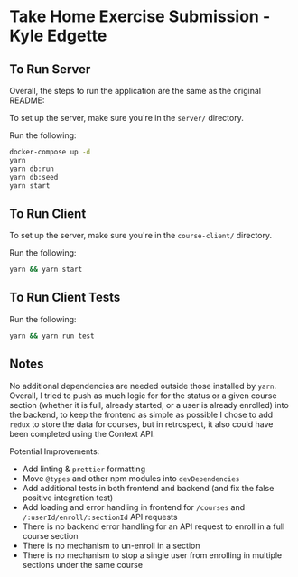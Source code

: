 # Take Home Exercise Submission - Kyle Edgette

## To Run Server

Overall, the steps to run the application are the same as the original README:

To set up the server, make sure you're in the `server/` directory.

Run the following:
```bash
docker-compose up -d
yarn
yarn db:run
yarn db:seed
yarn start
```

## To Run Client

To set up the server, make sure you're in the `course-client/` directory.

Run the following:
```bash
yarn && yarn start
```

## To Run Client Tests

Run the following:
```bash
yarn && yarn run test
```

## Notes

No additional dependencies are needed outside those installed by `yarn`.
Overall, I tried to push as much logic for for the status or a given course section (whether it is full, already started, or a user is already enrolled) into the backend, to keep the frontend as simple as possible
I chose to add `redux` to store the data for courses, but in retrospect, it also could have been completed using the Context API.

Potential Improvements:
- Add linting & `prettier` formatting
- Move `@types` and other npm modules into `devDependencies`
- Add additional tests in both frontend and backend (and fix the false positive integration test)
- Add loading and error handling in frontend for `/courses` and `/:userId/enroll/:sectionId` API requests
- There is no backend error handling for an API request to enroll in a full course section
- There is no mechanism to un-enroll in a section
- There is no mechanism to stop a single user from enrolling in multiple sections under the same course
